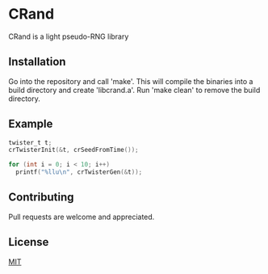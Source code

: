 # CRand

CRand is a light pseudo-RNG library

## Installation

Go into the repository and call 'make'. This will compile the binaries into a build directory and create 'libcrand.a'. Run 'make clean' to remove the build directory.

## Example

```c
twister_t t;
crTwisterInit(&t, crSeedFromTime());

for (int i = 0; i < 10; i++)
  printf("%llu\n", crTwisterGen(&t));
```

## Contributing

Pull requests are welcome and appreciated.

## License

[MIT](https://choosealicense.com/licenses/mit/)